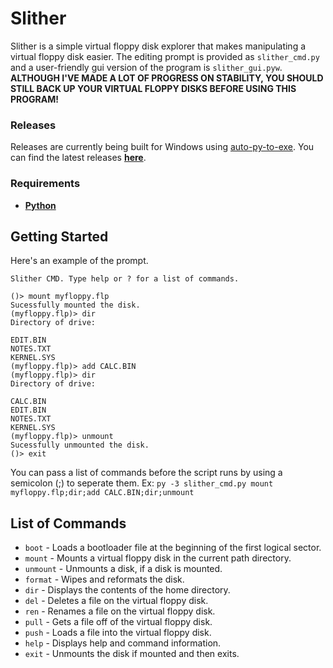 # Slither
Slither is a simple virtual floppy disk explorer that makes manipulating a virtual floppy disk easier. The editing prompt is provided as `slither_cmd.py` and a user-friendly gui version of the program is `slither_gui.pyw`. **ALTHOUGH I'VE MADE A LOT OF PROGRESS ON STABILITY, YOU SHOULD STILL BACK UP YOUR VIRTUAL FLOPPY DISKS BEFORE USING THIS PROGRAM!**

### Releases
Releases are currently being built for Windows using [auto-py-to-exe](https://github.com/brentvollebregt/auto-py-to-exe). You can find the latest releases **[here](https://github.com/I8087/Slither/releases)**.

### Requirements
* [**Python**](https://www.python.org/downloads/)

## Getting Started
Here's an example of the prompt.

```
Slither CMD. Type help or ? for a list of commands.

()> mount myfloppy.flp
Sucessfully mounted the disk.
(myfloppy.flp)> dir
Directory of drive:

EDIT.BIN
NOTES.TXT
KERNEL.SYS
(myfloppy.flp)> add CALC.BIN
(myfloppy.flp)> dir
Directory of drive:

CALC.BIN
EDIT.BIN
NOTES.TXT
KERNEL.SYS
(myfloppy.flp)> unmount
Sucessfully unmounted the disk.
()> exit
```

You can pass a list of commands before the script runs by using a semicolon (;) to seperate them. Ex: `py -3 slither_cmd.py mount myfloppy.flp;dir;add CALC.BIN;dir;unmount`

## List of Commands
* `boot` - Loads a bootloader file at the beginning of the first logical sector.
* `mount` - Mounts a virtual floppy disk in the current path directory.
* `unmount` - Unmounts a disk, if a disk is mounted.
* `format` - Wipes and reformats the disk.
* `dir` - Displays the contents of the home directory.
* `del` - Deletes a file on the virtual floppy disk.
* `ren` - Renames a file on the virtual floppy disk.
* `pull` - Gets a file off of the virtual floppy disk.
* `push` - Loads a file into the virtual floppy disk.
* `help` - Displays help and command information.
* `exit` - Unmounts the disk if mounted and then exits.
